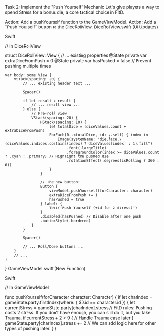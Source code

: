 Task 2: Implement the "Push Yourself" Mechanic
Let's give players a way to spend Stress for a bonus die, a core tactical choice in FitD.

Action: Add a pushYourself function to the GameViewModel.
Action: Add a "Push Yourself" button to the DiceRollView.
DiceRollView.swift (UI Updates)

Swift

// In DiceRollView

struct DiceRollView: View {
    // ... existing properties
    @State private var extraDiceFromPush = 0
    @State private var hasPushed = false // Prevent pushing multiple times

    var body: some View {
        VStack(spacing: 20) {
            // ... existing header text ...

            Spacer()

            if let result = result {
                // ... result view ...
            } else {
                // Pre-roll view
                VStack(spacing: 20) {
                    HStack(spacing: 10) {
                        let totalDice = (diceValues.count + extraDiceFromPush)
                        ForEach(0..<totalDice, id: \.self) { index in
                            Image(systemName: "die.face.\(diceValues.indices.contains(index) ? diceValues[index] : 1).fill")
                                .font(.largeTitle)
                                .foregroundColor(index >= diceValues.count ? .cyan : .primary) // Highlight the pushed die
                                .rotationEffect(.degrees(isRolling ? 360 : 0))
                        }
                    }

                    // The new button!
                    Button {
                        viewModel.pushYourself(forCharacter: character)
                        extraDiceFromPush += 1
                        hasPushed = true
                    } label: {
                        Text("Push Yourself (+1d for 2 Stress)")
                    }
                    .disabled(hasPushed) // Disable after one push
                    .buttonStyle(.bordered)
                }
            }

            Spacer()
            
            // ... Roll/Done buttons ...
        }
        // ...
    }
}
GameViewModel.swift (New Function)

Swift

// In GameViewModel

func pushYourself(forCharacter character: Character) {
    if let charIndex = gameState.party.firstIndex(where: { $0.id == character.id }) {
        let currentStress = gameState.party[charIndex].stress
        // FitD rules: Pushing costs 2 stress. If you don't have enough, you can still do it, but you take Trauma.
        if currentStress + 2 > 9 {
            // Handle Trauma case later
        }
        gameState.party[charIndex].stress += 2
        // We can add logic here for other types of pushing later.
    }
}